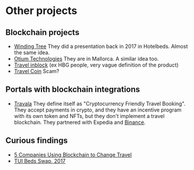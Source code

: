 # Other projects

## Blockchain projects
 - [Winding Tree](https://windingtree.com/) They did a presentation back in 2017 in Hotelbeds. Almost the same idea.
 - [Otium Technologies](https://otiumtechnologies.com/) They are in Mallorca. A similar idea too.
 - [Travel inblock](https://travel-inblock.io/) (ex HBG people, very vague definition of the product)
 - [Travel Coin](https://tcoin.one/) Scam?

## Portals with blockchain integrations
 - [Travala](https://www.travala.com/) They define itself as "Cryptocurrency Friendly Travel Booking". They accept 
   payments in crypto, and they have an incentive program with its own token and NFTs, but they don't implement a travel 
   blockchain. They partnered with Expedia and [Binance](https://www.travala.com/binance).

## Curious findings
- [5 Companies Using Blockchain to Change Travel](https://www.investopedia.com/news/6-companies-using-blockchain-change-travel-0/)
- [TUI Beds Swap, 2017](https://www.youtube.com/watch?v=MtR770GLviU&t=1s)